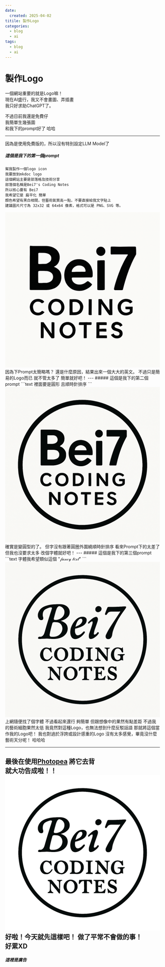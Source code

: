 ```yaml
---
date: 
  created: 2025-04-02
titile: 製作Logo
categories:
  - blog
  - ai
tags:
  - blog
  - ai
---
```


# 製作Logo

一個網站重要的就是Logo嘛！  
現在AI盛行，我又不會畫圖、弄插畫  
我只好求助ChatGPT了。  
<!--more-->
不過日前我還是免費仔  
我簡單生幾張圖  
和我下的prompt好了 哈哈

----
因為是使用免費版的，所以沒有特別設定LLM Model了  
##### 這個是我下的第一個prompt
```text
幫我製作一個logo icon
我要放到mkdoc logo
這個網站主要是部落格及技術分享
部落個名稱是Bei7's Coding Notes
所以核心要有 Bei7
我希望它是 扁平化 簡單
顏色希望有黑白相間，但藝術氣質高一點，不要直接給我文字貼上
建議圖片尺寸為 32x32 或 64x64 像素，格式可以是 PNG、SVG 等。
```

<img src="../../images/logo/first_promt_logo.png" alt="first_promt_logo" class="logo-image" />
因為下Prompt太簡略嗎？  
還是什麼原因，結果出來一個大大的英文。  
不過只是簡易的Logo而已  
就不管太多了  
簡單就好吧！
---
##### 這個是我下的第二個prompt
```text
裡面要是圓形
且順時針排序
```

<img src="../../images/logo/second_prompt_logo.png" alt="second_prompt_logo" class="logo-image" />
確實是變圓型的了。  
但字沒有跟著圓圈外圍繞順時針排序  
看來Prompt下的太差了
但我也沒要求太多
改個字體就好吧！
---
##### 這個是我下的第三個prompt
```text
字體我希望類似這個 "𝒻𝒶𝓃𝒸𝓎 𝓉𝑒𝓍𝓉"
```
<img src="../../images/logo/final_logo.png" alt="final_logo" class="logo-image" />
上網隨便找了個字體  
不過看起來還行  
夠簡單  
但跟想像中的果然有點差距  
不過我的藝術細胞果然太低  
我竟然對這種Logo，也無法想到什麼反駁話語  
那就將這個當作我的Logo吧！
我也對過於浮誇或設計感重的Logo  
沒有太多感覺，畢竟沒什麼藝術天分呢！
哈哈哈

---

最後在使用[Photopea](https://www.photopea.com/) 將它去背  
就大功告成啦！！  
<img src="../../images/logo/final_logo_image_matting.png" alt="final_logo_image_matting" class="logo-image" />
好啦！今天就先這樣吧！
做了平常不會做的事！  
好累XD
---
##### 這裡是廣告
<div class="ad-container" id="about"></div> <!-- 廣告容器 -->